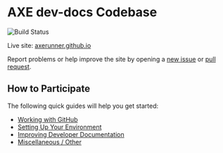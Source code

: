 # AXE dev-docs Codebase

![Build Status](https://api.travis-ci.com/AXErunners/dev-docs.svg?branch=master)

Live site: [axerunner.github.io](https://axerunner.github.io)

Report problems or help improve the site by opening a [new issue](https://github.com/axerunners/dev-docs/issues/new) or [pull request](https://github.com/axerunners/dev-docs/compare).

## How to Participate
The following quick guides will help you get started:

<!--
+ [Becoming a Contributor](https://github.com/axerunners/dev-docs/blob/master/docs/become-a-contributor.md)
-->
+ [Working with GitHub](https://github.com/axerunners/dev-docs/blob/master/docs/working-with-github.md)
+ [Setting Up Your Environment](https://github.com/axerunners/dev-docs/blob/master/docs/setting-up-your-environment.md)
+ [Improving Developer Documentation](https://github.com/axerunners/dev-docs/blob/master/docs/contributing-to-developer-documentation.md)
+ [Miscellaneous / Other](https://github.com/axerunners/dev-docs/blob/master/docs/miscellaneous.md)
<!--
+ [Assisting with Translations](https://github.com/axerunners/dev-docs/blob/master/docs/assisting-with-translations.md)
+ [Managing Wallets](https://github.com/axerunners/dev-docs/blob/master/docs/managing-wallets.md)
+ [Adding Events, Release Notes and Alerts](https://github.com/axerunners/dev-docs/blob/master/docs/adding-events-release-notes-and-alerts.md)
+ [Adding Blog Posts](https://github.com/axerunners/dev-docs/blob/master/docs/adding-blog-posts.md)
-->
